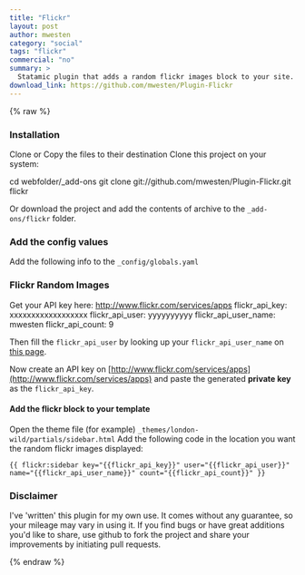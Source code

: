 ```yaml
---
title: "Flickr"
layout: post
author: mwesten
category: "social"
tags: "flickr"
commercial: "no"
summary: >
  Statamic plugin that adds a random flickr images block to your site.
download_link: https://github.com/mwesten/Plugin-Flickr
---
```

{% raw %}

### Installation

Clone or Copy the files to their destination
Clone this project on your system:

cd webfolder/_add-ons
git clone git://github.com/mwesten/Plugin-Flickr.git flickr

Or download the project and add the contents of archive to the `_add-ons/flickr` folder.

### Add the config values
Add the following info to the `_config/globals.yaml`

### Flickr Random Images
Get your API key here: http://www.flickr.com/services/apps
flickr_api_key: xxxxxxxxxxxxxxxxxx
flickr_api_user: yyyyyyyyyy
flickr_api_user_name: mwesten
flickr_api_count: 9

Then fill the `flickr_api_user` by looking up your `flickr_api_user_name` on [this page](http://www.adamwlewis.com/articles/what-is-my-flickr-id).

Now create an API key on [http://www.flickr.com/services/apps](http://www.flickr.com/services/apps) and paste the generated **private key** as the `flickr_api_key`.

#### Add the flickr block to your template
Open the theme file (for example) `_themes/london-wild/partials/sidebar.html`
Add the following code in the location you want the random flickr images displayed:

```
{{ flickr:sidebar key="{{flickr_api_key}}" user="{{flickr_api_user}}" name="{{flickr_api_user_name}}" count="{{flickr_api_count}}" }}
```

### Disclaimer
I've 'written' this plugin for my own use. It comes without any guarantee, so your mileage may vary in using it. If you find bugs or have great additions you'd like to share, use github to fork the project and share your improvements by initiating pull requests.

{% endraw %}
